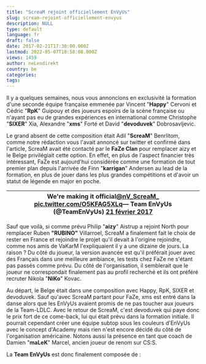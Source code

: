 ```yaml
---
title: "ScreaM rejoint officiellement EnVyUs"
slug: scream-rejoint-officiellement-envyus
description: NULL
type: default
language: fr
draft: false
date: 2017-02-21T17:30:00.000Z
lastmod: 2022-05-07T10:58:08.000Z
views: 1459
author: neLendirekt
country: be
categories:
tags:
---
```

Il y a quelques semaines, nous vous annoncions en exclusivité la formation d'une seconde équipe française emmenée par Vincent "**Happy**" Cervoni et Cédric "**RpK**" Guipouy et des joueurs espoirs de la scène française ou n'ayant pas eu de grandes expériences en international comme Christophe "**SIXER**" Xia, Alexandre "**xms**" Forté et David "**devoduvek**" Dobrosavljevic.

Le grand absent de cette composition était Adil "**ScreaM**" Benrlitom, comme notre rédaction vous l'avait annoncé sur twitter et confirmé dans l'article, ScreaM avait été contacté par le **FaZe Clan** pour remplacer aizy et le Belge privilégiait cette option. En effet, en plus de l'aspect financier très intéressant, FaZe est aujourd'hui considérée comme une formation de tout premier plan depuis l'arrivée de Finn "**karrigan**" Andersen au lead de la formation, en plus de jouer dans les plus grandes compétitions et d'avoir un statut de légende en major en poche.

| We're making it official[@nV\_ScreaM\_](https://twitter.com/nV%5FScreaM%5F) [pic.twitter.com/O5KFAG5XLq](https://t.co/O5KFAG5XLq)— Team EnVyUs (@TeamEnVyUs) [21 février 2017](https://twitter.com/TeamEnVyUs/status/834092018934484993) |
| ---------------------------------------------------------------------------------------------------------------------------------------------------------------------------------------------------------------------------------------- |

  
Sauf que voilà, si comme prévu Philip "**aizy**" Aistrup a rejoint North pour remplacer Ruben **"RUBINO"** Villarroel, ScreaM a finalement fait le choix de rester en France et rejoindre le projet qu'il devait à l'origine rejoindre, comme nos amis de VaKarM l'expliquaient il y a une dizaine de jours. La raison ? Du côté du joueur, la version avancée est qu'il préférait jouer avec des Français dans une meilleure ambiance, les tests chez FaZe ne s'étant pas passés comme prévu. Du côté de l'organisation, il semblerait que le joueur ne correspondait finalement pas au profil recherché et ils ont préféré recruter Nikola "**NiKo**" Kovac.

Au départ, le Belge était dans une composition avec Happy, RpK, SIXER et devoduvek. Sauf qu'avec ScreaM partant pour FaZe, xms est entré dans la danse alors que les EnVyUs avaient promis de ne pas toucher aux joueurs de la Team-LDLC. Avec le retour de ScreaM, c'est devoduvek qui paye donc le prix fort de ce come-back, lui qui était prévu dans la formation initiale. Il pourrait cependant créer une équipe subtop sous les couleurs d'EnVyUs avec le concept d'Academy mais rien n'est encore décidé du côté de l'organisation américaine. Notons aussi la présence en tant que coach de Damien "**maLeK**" Marcel, ancien joueur de renom sur CS:S.

La **Team EnVyUs** est donc finalement composée de :
